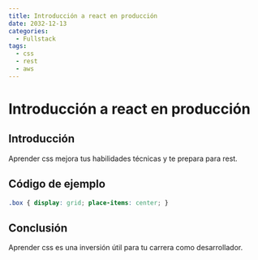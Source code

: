 ```yaml
---
title: Introducción a react en producción
date: 2032-12-13
categories:
  - Fullstack
tags:
  - css
  - rest
  - aws
---
```


# Introducción a react en producción

## Introducción

Aprender css mejora tus habilidades técnicas y te prepara para rest.

## Código de ejemplo

```css
.box { display: grid; place-items: center; }
```

## Conclusión

Aprender css es una inversión útil para tu carrera como desarrollador.